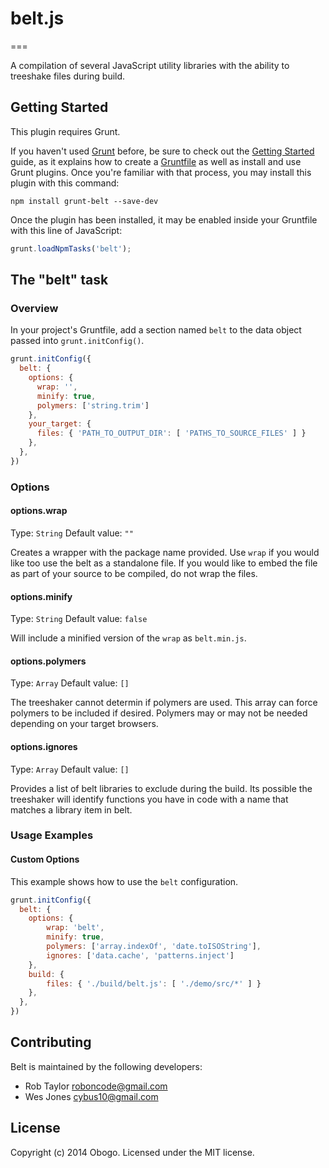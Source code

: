# belt.js
===

A compilation of several JavaScript utility libraries with the ability to treeshake files during build.

## Getting Started

This plugin requires Grunt.

If you haven't used [Grunt](http://gruntjs.com/) before, be sure to check out the [Getting Started](http://gruntjs.com/getting-started) guide, as it explains how to create a [Gruntfile](http://gruntjs.com/sample-gruntfile) as well as install and use Grunt plugins. Once you're familiar with that process, you may install this plugin with this command:

```shell
npm install grunt-belt --save-dev
```

Once the plugin has been installed, it may be enabled inside your Gruntfile with this line of JavaScript:

```js
grunt.loadNpmTasks('belt');
```

## The "belt" task

### Overview
In your project's Gruntfile, add a section named `belt` to the data object passed into `grunt.initConfig()`.

```js
grunt.initConfig({
  belt: {
    options: {
      wrap: '',
      minify: true,
      polymers: ['string.trim']
    },
    your_target: {
      files: { 'PATH_TO_OUTPUT_DIR': [ 'PATHS_TO_SOURCE_FILES' ] }
    },
  },
})
```

### Options

#### options.wrap
Type: `String`
Default value: `""`

Creates a wrapper with the package name provided. Use `wrap` if you would like too use the belt as a standalone file. If you would like to embed the file as part of your source to be compiled, do not wrap the files.

#### options.minify
Type: `String`
Default value: `false`

Will include a minified version of the `wrap` as `belt.min.js`. 

#### options.polymers
Type: `Array`
Default value: `[]`

The treeshaker cannot determin if polymers are used. This array can force polymers to be included if desired. Polymers may or may not be needed depending on your target browsers.

#### options.ignores
Type: `Array`
Default value: `[]`

Provides a list of belt libraries to exclude during the build. Its possible the treeshaker will identify functions you have in code with a name that matches a library item in belt.

### Usage Examples

#### Custom Options

This example shows how to use the `belt` configuration.

```js
grunt.initConfig({
  belt: {
    options: {
        wrap: 'belt',
        minify: true,
        polymers: ['array.indexOf', 'date.toISOString'],
        ignores: ['data.cache', 'patterns.inject']
    },
    build: {
        files: { './build/belt.js': [ './demo/src/*' ] }
    },
  },
})
```

## Contributing
Belt is maintained by the following developers:

* Rob Taylor <roboncode@gmail.com>
* Wes Jones <cybus10@gmail.com>


## License
Copyright (c) 2014 Obogo. Licensed under the MIT license.
